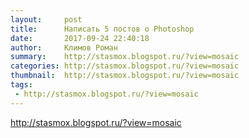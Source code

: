 ```yaml
---
layout:     post
title:      Написать 5 постов о Photoshop
date:       2017-09-24 22:40:18
author:     Климов Роман
summary:    http://stasmox.blogspot.ru/?view=mosaic
categories: http://stasmox.blogspot.ru/?view=mosaic
thumbnail:  http://stasmox.blogspot.ru/?view=mosaic
tags:
 - http://stasmox.blogspot.ru/?view=mosaic
---
```


http://stasmox.blogspot.ru/?view=mosaic